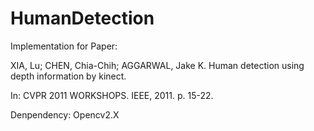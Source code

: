 # HumanDetection
Implementation for Paper:

XIA, Lu; CHEN, Chia-Chih; AGGARWAL, Jake K. 
Human detection using depth information by kinect. 

In: CVPR 2011 WORKSHOPS. IEEE, 2011. p. 15-22.

Denpendency:
Opencv2.X
